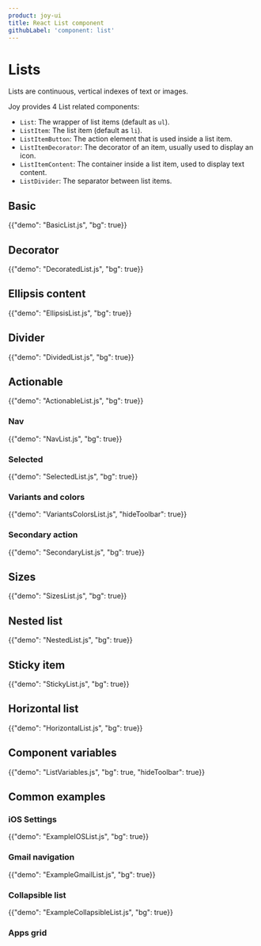 ```yaml
---
product: joy-ui
title: React List component
githubLabel: 'component: list'
---
```


# Lists

<p class="description">Lists are continuous, vertical indexes of text or images.</p>

Joy provides 4 List related components:

- `List`: The wrapper of list items (default as `ul`).
- `ListItem`: The list item (default as `li`).
- `ListItemButton`: The action element that is used inside a list item.
- `ListItemDecorator`: The decorator of an item, usually used to display an icon.
- `ListItemContent`: The container inside a list item, used to display text content.
- `ListDivider`: The separator between list items.

## Basic

<!-- List + ListItem -->

{{"demo": "BasicList.js", "bg": true}}

## Decorator

<!-- List + ListItem + ListItemDecorator + ListItemContent -->
<!-- show text ellipsis -->

{{"demo": "DecoratedList.js", "bg": true}}

## Ellipsis content

{{"demo": "EllipsisList.js", "bg": true}}

## Divider

{{"demo": "DividedList.js", "bg": true}}

<!-- ListDivider -->
<!-- inset playground -->

## Actionable

{{"demo": "ActionableList.js", "bg": true}}

### Nav

{{"demo": "NavList.js", "bg": true}}

### Selected

{{"demo": "SelectedList.js", "bg": true}}

### Variants and colors

{{"demo": "VariantsColorsList.js", "hideToolbar": true}}

### Secondary action

{{"demo": "SecondaryList.js", "bg": true}}

## Sizes

{{"demo": "SizesList.js", "bg": true}}

## Nested list

{{"demo": "NestedList.js", "bg": true}}

## Sticky item

{{"demo": "StickyList.js", "bg": true}}

## Horizontal list

{{"demo": "HorizontalList.js", "bg": true}}

## Component variables

{{"demo": "ListVariables.js", "bg": true, "hideToolbar": true}}

## Common examples

### iOS Settings

{{"demo": "ExampleIOSList.js", "bg": true}}

### Gmail navigation

{{"demo": "ExampleGmailList.js", "bg": true}}

### Collapsible list

{{"demo": "ExampleCollapsibleList.js", "bg": true}}

### Apps grid
